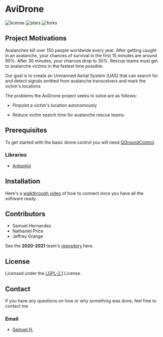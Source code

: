 # AviDrone

![license](https://img.shields.io/github/license/AviDrone/AviDrone)
![stars](https://img.shields.io/github/stars/AviDrone/AviDrone?style=social)
![forks](https://img.shields.io/github/forks/AviDrone/AviDrone?style=social)

## Project Motivations

Avalanches kill over 150 people worldwide every year. After getting caught in an avalanche, your chances of survival in the first 15 minutes are around 90%. After 30 minutes, your chances drop to 30%. Rescue teams must get to avalanche victims in the fastest time possible.

Our goal is to create an Unmanned Aerial System (UAS) that can search for and detect signals emitted from avalanche transceivers and mark the victim's locations

The problems the AviDrone project seeks to solve are as follows:

* Pinpoint a victim's location autonomously

* Reduce victim search time for avalanche rescue teams.

## Prerequisites

To get started with the basic drone control you will need [QGroundControl](https://docs.qgroundcontrol.com/master/en/getting_started/download_and_install.html).

### Libraries

* [Ardupilot](https://ardupilot.org/dev/docs/droneapi-tutorial.html#)

## Installation

<!-- TODO create setup.py -->

Here's a [walkthrough video](https://youtu.be/glC99FwFnAc) of how to connect once you have all the software ready.

## Contributors

* Samuel Hernandez
* Nathaniel Price
* Jeffrey Grange

 See the **2020-2021** team's [repository](https://github.com/AviDrone/AvidroneProject) here.

## License

Licensed under the [LGPL-2.1](https://www.gnu.org/licenses/lgpl-3.0.html) License.

## Contact

If you have any questions on how or why something was done, feel free to contact me

### Email

* [Samuel H.](mailto:samuel.hernandez@wallawalla.edu)
